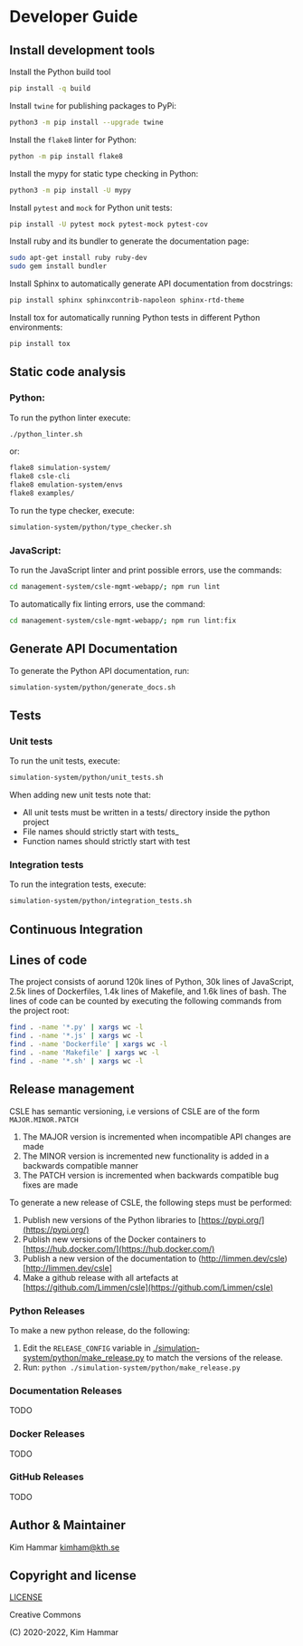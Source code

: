 # Developer Guide

## Install development tools

Install the Python build tool
```bash
pip install -q build
```

Install `twine` for publishing packages to PyPi:
```bash
python3 -m pip install --upgrade twine
```

Install the `flake8` linter for Python:
```bash
python -m pip install flake8
```

Install the mypy for static type checking in Python:
```bash
python3 -m pip install -U mypy
```

Install `pytest` and `mock` for Python unit tests:
```bash
pip install -U pytest mock pytest-mock pytest-cov
```

Install ruby and its bundler to generate the documentation page:
```bash
sudo apt-get install ruby ruby-dev
sudo gem install bundler
```

Install Sphinx to automatically generate API documentation from docstrings: 
```bash
pip install sphinx sphinxcontrib-napoleon sphinx-rtd-theme
```

Install tox for automatically running Python tests in different Python environments:
```bash
pip install tox
```

## Static code analysis

### Python:

To run the python linter execute:
 ```bash
./python_linter.sh 
 ```
or:
```bash
flake8 simulation-system/
flake8 csle-cli
flake8 emulation-system/envs
flake8 examples/
```

To run the type checker, execute:
 ```bash
simulation-system/python/type_checker.sh 
 ```

### JavaScript:
To run the JavaScript linter and print possible errors, use the commands:
```bash
cd management-system/csle-mgmt-webapp/; npm run lint
```
To automatically fix linting errors, use the command:
```bash
cd management-system/csle-mgmt-webapp/; npm run lint:fix
```

## Generate API Documentation

To generate the Python API documentation, run:
```bash
simulation-system/python/generate_docs.sh
```

## Tests

### Unit tests

To run the unit tests, execute:
```bash
simulation-system/python/unit_tests.sh
```

When adding new unit tests note that:

- All unit tests must be written in a tests/ directory inside the python project
- File names should strictly start with tests_
- Function names should strictly start with test

### Integration tests

To run the integration tests, execute:
```bash
simulation-system/python/integration_tests.sh
```

## Continuous Integration

## Lines of code

The project consists of aorund 120k lines of Python, 30k lines of JavaScript, 2.5k lines of Dockerfiles, 
1.4k lines of Makefile, and 1.6k lines of bash. 
The lines of code can be counted by executing the following commands from the project root:
``` bash
find . -name '*.py' | xargs wc -l
find . -name '*.js' | xargs wc -l
find . -name 'Dockerfile' | xargs wc -l
find . -name 'Makefile' | xargs wc -l
find . -name '*.sh' | xargs wc -l
```

## Release management

CSLE has semantic versioning, i.e versions of CSLE are of the form `MAJOR.MINOR.PATCH`
1. The MAJOR version is incremented when incompatible API changes are made
2. The MINOR version is incremented new functionality is added in a backwards compatible manner
3. The PATCH version is incremented when backwards compatible bug fixes are made

To generate a new release of CSLE, the following steps must be performed:

1. Publish new versions of the Python libraries to [https://pypi.org/](https://pypi.org/)
2. Publish new versions of the Docker containers to [https://hub.docker.com/](https://hub.docker.com/)
3. Publish a new version of the documentation to (http://limmen.dev/csle)[http://limmen.dev/csle]
4. Make a github release with all artefacts at [https://github.com/Limmen/csle](https://github.com/Limmen/csle)

### Python Releases

To make a new python release, do the following:

1. Edit the `RELEASE_CONFIG` variable in [./simulation-system/python/make_release.py](./simulation-system/python/make_release.py) to match the versions of the release.
2. Run: `python ./simulation-system/python/make_release.py`

### Documentation Releases

TODO

### Docker Releases

TODO

### GitHub Releases

TODO

## Author & Maintainer

Kim Hammar <kimham@kth.se>

## Copyright and license

[LICENSE](LICENSE.md)

Creative Commons

(C) 2020-2022, Kim Hammar